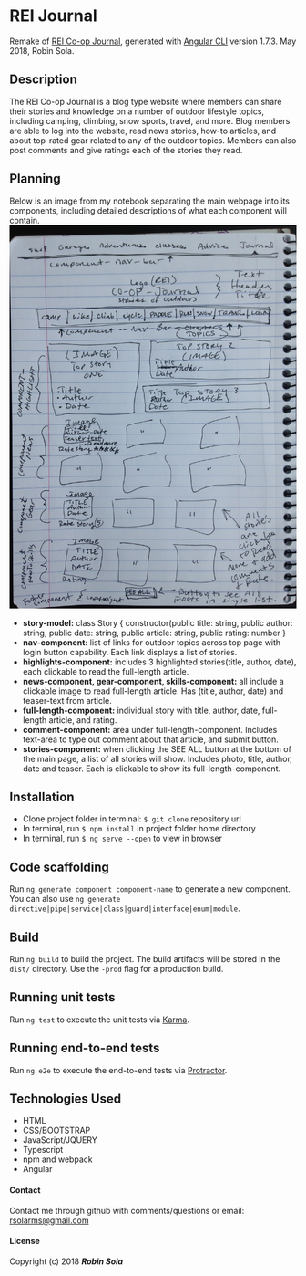 # REI Journal
Remake of [REI Co-op Journal](https://www.rei.com/blog), generated with [Angular CLI](https://github.com/angular/angular-cli) version 1.7.3. May 2018, Robin Sola.

## Description
The REI Co-op Journal is a blog type website where members can share their stories and knowledge on a number of outdoor lifestyle topics, including camping, climbing, snow sports, travel, and more. Blog members are able to log into the website, read news stories, how-to articles, and about top-rated gear related to any of the outdoor topics. Members can also post comments and give ratings each of the stories they read.

## Planning
Below is an image from my notebook separating the main webpage into its components, including detailed descriptions of what each component will contain.
![](readme-plan.JPG)
* __story-model:__ class Story { constructor(public title: string, public author: string, public date: string, public article: string, public rating: number }
*  __nav-component:__ list of links for outdoor topics across top page with login button capability. Each link displays a list of stories.
* __highlights-component:__ includes 3 highlighted stories(title, author, date), each clickable to read the  full-length article.
* __news-component, gear-component, skills-component:__ all include a clickable image to read full-length article. Has (title, author, date) and teaser-text from article.
* __full-length-component:__ individual story with title, author, date, full-length article, and rating.
* __comment-component:__ area under full-length-component. Includes text-area to type out comment about that article, and submit button.
* __stories-component:__ when clicking the SEE ALL button at the bottom of the main page, a list of all stories will show. Includes photo, title, author, date and teaser. Each is clickable to show its full-length-component.

## Installation
* Clone project folder in terminal: `$ git clone` repository url
* In terminal, run `$ npm install` in project folder home directory
* In terminal, run `$ ng serve --open` to view in browser

## Code scaffolding
Run `ng generate component component-name` to generate a new component. You can also use `ng generate directive|pipe|service|class|guard|interface|enum|module`.

## Build
Run `ng build` to build the project. The build artifacts will be stored in the `dist/` directory. Use the `-prod` flag for a production build.

## Running unit tests
Run `ng test` to execute the unit tests via [Karma](https://karma-runner.github.io).

## Running end-to-end tests
Run `ng e2e` to execute the end-to-end tests via [Protractor](http://www.protractortest.org/).

## Technologies Used
* HTML
* CSS/BOOTSTRAP
* JavaScript/JQUERY
* Typescript
* npm and webpack
* Angular

#### Contact
Contact me through github with comments/questions or email: rsolarms@gmail.com

#### License
Copyright (c) 2018 **_Robin Sola_**
